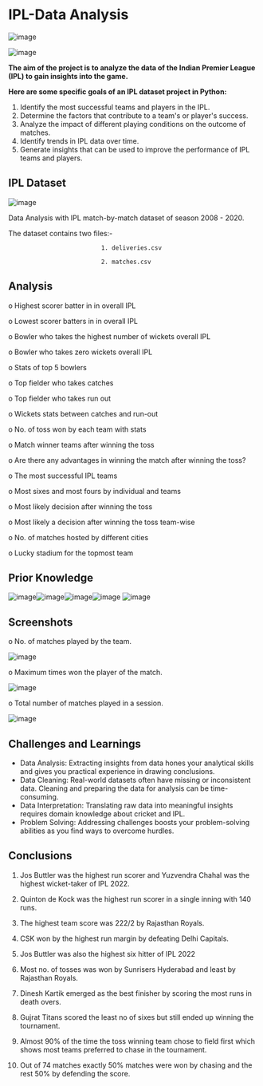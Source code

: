 # IPL-Data Analysis

![image](https://user-images.githubusercontent.com/110474637/187039203-f9c3f9c1-27d5-4ebc-9085-df4377eb0fc7.png)

![image](https://user-images.githubusercontent.com/110474637/187039227-d8db0d29-7a6c-44f5-948a-eabbd5a3b268.png)



**The aim of the project is to analyze the data of the Indian Premier League (IPL) to gain insights into the game.**

**Here are some specific goals of an IPL dataset project in Python:**

1. Identify the most successful teams and players in the IPL.
2. Determine the factors that contribute to a team's or player's success.
3. Analyze the impact of different playing conditions on the outcome of matches.
4. Identify trends in IPL data over time.
5. Generate insights that can be used to improve the performance of IPL teams and players.

## IPL Dataset

![image](https://user-images.githubusercontent.com/110474637/187039293-b14c2201-7efd-465a-8b50-8fe4a1780b87.png)

Data Analysis with IPL match-by-match dataset of season 2008 - 2020.


The dataset contains two files:-

                              1. deliveries.csv
                                  
                              2. matches.csv


## Analysis

o	Highest scorer batter in in overall IPL 

o	Lowest scorer batters in in overall IPL

o	Bowler who takes the highest number of wickets overall IPL

o	Bowler who takes zero wickets overall IPL

o	Stats of top 5 bowlers

o	Top fielder who takes catches

o	Top fielder who takes run out

o	Wickets stats between catches and run-out

o	No. of toss won by each team with stats

o	Match winner teams after winning the toss

o	Are there any advantages in winning the match after winning the toss?

o	The most successful IPL teams

o	Most sixes and most fours by individual and teams

o	Most likely decision after winning the toss

o	Most likely a decision after winning the toss team-wise

o	No. of matches hosted by different cities

o	Lucky stadium for the topmost team
## Prior Knowledge
![image](https://user-images.githubusercontent.com/110474637/187039439-829fce42-b01c-47bc-802b-14af05754796.png)![image](https://user-images.githubusercontent.com/110474637/187039459-ab5612a8-d13f-41e3-b4bf-afa3a497132b.png)![image](https://user-images.githubusercontent.com/110474637/187039467-29115955-de1e-4998-b0d1-0d9a40b29fe2.png)![image](https://user-images.githubusercontent.com/110474637/187039496-3fc54a46-5775-4f6d-9e93-92b9fad8c231.png)
![image](https://user-images.githubusercontent.com/110474637/187039478-47375b62-5780-4921-9a60-a39c1eac1e5d.png)




## Screenshots

o	No. of matches played by the team.

![image](https://github.com/jippy66/IPL-DATA-ANALYSIS/assets/110474637/7761a893-bb77-481b-9cab-4999b0c1b98b)


o	Maximum times won the player of the match.

![image](https://github.com/jippy66/IPL-DATA-ANALYSIS/assets/110474637/8de22774-daf8-4f2c-b7a5-7b3f9458e8b4)

o	Total number of matches played in a session.

![image](https://github.com/jippy66/IPL-DATA-ANALYSIS/assets/110474637/3e918aaa-9299-4071-8963-08b55771d3f3)


## Challenges and Learnings
- Data Analysis: Extracting insights from data hones your analytical skills and gives you practical experience in drawing conclusions.
- Data Cleaning: Real-world datasets often have missing or inconsistent data. Cleaning and preparing the data for analysis can be time-consuming.
- Data Interpretation: Translating raw data into meaningful insights requires domain knowledge about cricket and IPL.
- Problem Solving: Addressing challenges boosts your problem-solving abilities as you find ways to overcome hurdles.

## Conclusions
1. Jos Buttler was the highest run scorer and Yuzvendra Chahal was the highest wicket-taker of IPL 2022.
    
2. Quinton de Kock was the highest run scorer in a single inning with 140 runs.
    
3. The highest team score was 222/2 by Rajasthan Royals.
   
4. CSK won by the highest run margin by defeating Delhi Capitals.
    
5. Jos Buttler was also the highest six hitter of IPL 2022
    
6. Most no. of tosses was won by Sunrisers Hyderabad and least by Rajasthan Royals.
    
7. Dinesh Kartik emerged as the best finisher by scoring the most runs in death overs.
    
8. Gujrat Titans scored the least no of sixes but still ended up winning the tournament.
    
9. Almost 90% of the time the toss winning team chose to field first which shows most teams preferred to chase in the tournament.
    
10. Out of 74 matches exactly 50% matches were won by chasing and the rest 50% by defending the score. 
    



